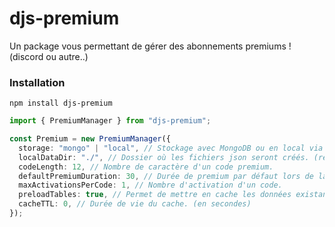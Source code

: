 # djs-premium

Un package vous permettant de gérer des abonnements premiums ! (discord ou autre..)

### Installation

```shell
npm install djs-premium
```

```ts
import { PremiumManager } from "djs-premium";

const Premium = new PremiumManager({
  storage: "mongo" | "local", // Stockage avec MongoDB ou en local via JSON. (requis)
  localDataDir: "./", // Dossier où les fichiers json seront créés. (requis si le storage local est utilisé)
  codeLength: 12, // Nombre de caractère d'un code premium.
  defaultPremiumDuration: 30, // Durée de premium par défaut lors de la création d'un code.
  maxActivationsPerCode: 1, // Nombre d'activation d'un code.
  preloadTables: true, // Permet de mettre en cache les données existantes lors du démarrage de l'application.
  cacheTTL: 0, // Durée de vie du cache. (en secondes)
});
```
